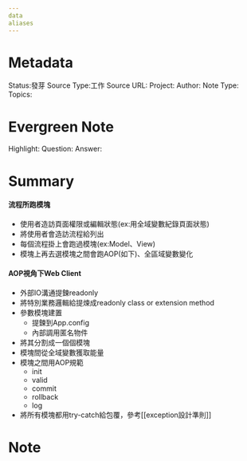 ```yaml
---
data
aliases
---
```

# Metadata
Status:發芽
Source Type:工作
Source URL:
Project:
Author:
Note Type:
Topics:

# Evergreen Note
Highlight:
Question:
Answer:
# Summary
#### 流程所跑模塊
- 使用者造訪頁面權限或編輯狀態(ex:用全域變數紀錄頁面狀態)
- 將使用者會造訪流程給列出
- 每個流程掛上會跑過模塊(ex:Model、View)
- 模塊上再去選模塊之間會跑AOP(如下)、全區域變數變化
#### AOP視角下Web Client
- 外部IO溝通提鍊readonly
- 將特別業務邏輯給提煉成readonly class or extension method
- 參數模塊建置
  - 提鍊到App.config
  - 內部調用匿名物件
- 將其分割成一個個模塊
- 模塊間從全域變數獲取能量
- 模塊之間用AOP規範
  - init
  - valid
  - commit
  - rollback
  - log
- 將所有模塊都用try-catch給包覆，參考[[exception設計準則]]
# Note
